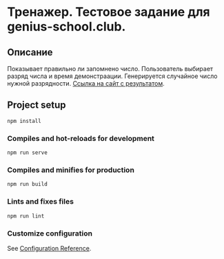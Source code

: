# Тренажер. Тестовое задание для genius-school.club.

## Описание
Показывает правильно ли запомнено число. Пользователь выбирает разряд числа и время демонстраации. Генерируется случайное число нужной разрядности. 
[Ссылка на сайт с результатом](https://stasokulov.github.io/training_app).

## Project setup
```
npm install
```

### Compiles and hot-reloads for development
```
npm run serve
```

### Compiles and minifies for production
```
npm run build
```

### Lints and fixes files
```
npm run lint
```

### Customize configuration
See [Configuration Reference](https://cli.vuejs.org/config/).
